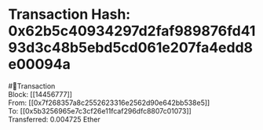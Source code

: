 
Transaction Hash: 0x62b5c40934297d2faf989876fd4193d3c48b5ebd5cd061e207fa4edd8e00094a
====================================================================================
  
#💸Transaction  
Block: [[14456777]]  
From: [[0x7f268357a8c2552623316e2562d90e642bb538e5]]  
To: [[0x5b3256965e7c3cf26e11fcaf296dfc8807c01073]]  
Transferred: 0.004725 Ether